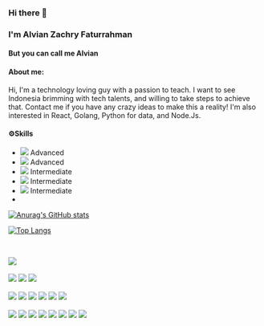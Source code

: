 ### Hi there 👋
### I'm Alvian Zachry Faturrahman
#### But you can call me Alvian

#### About me:
Hi, I'm a technology loving guy with a passion to teach. I want to see Indonesia brimming with tech talents, and willing to take steps to achieve that. Contact me if you have any crazy ideas to make this a reality! I'm also interested in React, Golang, Python for data, and Node.Js.

####  ⚙️Skills
- ![](https://img.shields.io/badge/Code-PHP-informational?style=flat&logo=PHP&logoColor=blue&color=2bbc8a) Advanced
- ![](https://img.shields.io/badge/Code-Javascript-informational?style=flat&logo=javascript&logoColor=yellow&color=2bbc8a) Advanced
- ![](https://img.shields.io/badge/Code-Javascript-informational?style=flat&logo=typescript&logoColor=yellow&color=2bbc8a) Intermediate
- ![](https://img.shields.io/badge/Code-Javascript-informational?style=flat&logo=python&logoColor=yellow&color=2bbc8a) Intermediate
- ![](https://img.shields.io/badge/Code-Javascript-informational?style=flat&logo=typescript&logoColor=yellow&color=2bbc8a) Intermediate
- 

[![Anurag's GitHub stats](https://github-readme-stats.vercel.app/api?username=alvianzf&show_icons=true&hide_title=true&show_owner=true)](https://github.com/alvianzf/alvianzf)

[![Top Langs](https://github-readme-stats.vercel.app/api/top-langs/?username=alvianzf&langs_count=10&layout=compact)](https://github.com/alvianzf/alvianzf)

<br />
 
![](https://img.shields.io/badge/Linux-Ubuntu-informational?style=flat&logo=ubuntu&logoColor=red&color=2bbc8a)
<br/><br />
![](https://img.shields.io/badge/Cloud-Firebase-informational?style=flat&logo=firebase&logoColor=orange&color=2bbc8a)
![](https://img.shields.io/badge/Cloud-AWS-informational?style=flat&logo=ec2&logoColor=orang&color=2bbc8a)
![](https://img.shields.io/badge/Cloud-Digital_Ocean-informational?style=flat&logo=digital_ocean&logoColor=orang&color=2bbc8a)
<br /><br />
![](https://img.shields.io/badge/Code-PHP-informational?style=flat&logo=PHP&logoColor=blue&color=2bbc8a)
![](https://img.shields.io/badge/Code-Javascript-informational?style=flat&logo=javascript&logoColor=yellow&color=2bbc8a)
![](https://img.shields.io/badge/Code-ruby-informational?style=flat&logo=ruby&logoColor=red&color=2bbc8a)
![](https://img.shields.io/badge/Code-_PHP_-informational?style=flat&logo=PHP&logoColor=blue&color=2bbc8a)
![](https://img.shields.io/badge/Code-Java-informational?style=flat&logo=java&logoColor=orange&color=2bbc8a)
![](https://img.shields.io/badge/Code-COBOL-informational?style=flat&logo=as400&logoColor=orange&color=2bbc8a)
<br />
<br/>
![](https://img.shields.io/badge/Framework-codeigniter-informational?style=flat&logo=codeigniter&logoColor=orange&color=2bbc8a)
![](https://img.shields.io/badge/Framework-laravel-informational?style=flat&logo=laravel&logoColor=red&color=2bbc8a)
![](https://img.shields.io/badge/Framework-express-informational?style=flat&logo=express&logoColor=green&color=2bbc8a)
![](https://img.shields.io/badge/Framework-react-informational?style=flat&logo=react&logoColor=blue&color=2bbc8a)
![](https://img.shields.io/badge/Framework-vue-informational?style=flat&logo=vue&logoColor=green&color=2bbc8a)
![](https://img.shields.io/badge/Framework-rails-informational?style=flat&logo=rails&logoColor=red&color=2bbc8a)
![](https://img.shields.io/badge/Framework-spring-informational?style=flat&logo=spring&logoColor=green&color=2bbc8a)
![](https://img.shields.io/badge/Framework-SMART_400-informational?style=flat&logo=iBMi&logoColor=green&color=2bbc8a)
